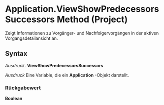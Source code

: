 
# Application.ViewShowPredecessorsSuccessors Method (Project)

Zeigt Informationen zu Vorgänger- und Nachfolgervorgängen in der aktiven Vorgangsdetailansicht an.


## Syntax

 _Ausdruck_. **ViewShowPredecessorsSuccessors**

 _Ausdruck_ Eine Variable, die ein **Application** -Objekt darstellt.


### Rückgabewert

 **Boolean**

